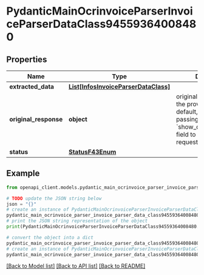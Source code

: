 # PydanticMainOcrinvoiceParserInvoiceParserDataClass94559364008480


## Properties

Name | Type | Description | Notes
------------ | ------------- | ------------- | -------------
**extracted_data** | [**List[InfosInvoiceParserDataClass]**](InfosInvoiceParserDataClass.md) |  | [optional] 
**original_response** | **object** | original response sent by the provider, hidden by default, show it by passing the &#x60;show_original_response&#x60; field to &#x60;true&#x60; in your request | [optional] 
**status** | [**StatusF43Enum**](StatusF43Enum.md) |  | 

## Example

```python
from openapi_client.models.pydantic_main_ocrinvoice_parser_invoice_parser_data_class94559364008480 import PydanticMainOcrinvoiceParserInvoiceParserDataClass94559364008480

# TODO update the JSON string below
json = "{}"
# create an instance of PydanticMainOcrinvoiceParserInvoiceParserDataClass94559364008480 from a JSON string
pydantic_main_ocrinvoice_parser_invoice_parser_data_class94559364008480_instance = PydanticMainOcrinvoiceParserInvoiceParserDataClass94559364008480.from_json(json)
# print the JSON string representation of the object
print(PydanticMainOcrinvoiceParserInvoiceParserDataClass94559364008480.to_json())

# convert the object into a dict
pydantic_main_ocrinvoice_parser_invoice_parser_data_class94559364008480_dict = pydantic_main_ocrinvoice_parser_invoice_parser_data_class94559364008480_instance.to_dict()
# create an instance of PydanticMainOcrinvoiceParserInvoiceParserDataClass94559364008480 from a dict
pydantic_main_ocrinvoice_parser_invoice_parser_data_class94559364008480_form_dict = pydantic_main_ocrinvoice_parser_invoice_parser_data_class94559364008480.from_dict(pydantic_main_ocrinvoice_parser_invoice_parser_data_class94559364008480_dict)
```
[[Back to Model list]](../README.md#documentation-for-models) [[Back to API list]](../README.md#documentation-for-api-endpoints) [[Back to README]](../README.md)


